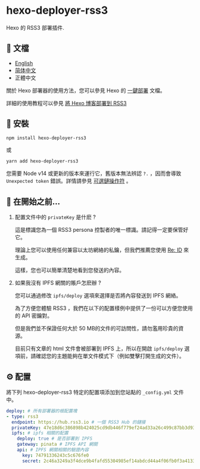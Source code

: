 # hexo-deployer-rss3

Hexo 的 RSS3 部署插件.

## 📝 文檔

- [English](https://github.com/NaturalSelectionLabs/hexo-deployer-rss3/blob/develop/README.md) 
- [简体中文](https://github.com/NaturalSelectionLabs/hexo-deployer-rss3/tree/develop/docs/zh_CN/start.md) 
- 正體中文

關於 Hexo 部署器的使用方法，您可以參見 Hexo 的 [一鍵部署](https://hexo.io/zh-cn/docs/one-command-deployment) 文檔。

詳細的使用教程可以參見 [將 Hexo 博客部署到 RSS3](./guide.md)

## 🎁 安裝

``` sh
npm install hexo-deployer-rss3
```

或

``` sh
yarn add hexo-deployer-rss3
```

您需要 Node v14 或更新的版本來運行它，舊版本無法辨認 `?.` ，因而會導致 `Unexpected token` 錯誤。詳情請參見 [可選鏈操作符](https://developer.mozilla.org/zh-CN/docs/Web/JavaScript/Reference/Operators/Optional_chaining) 。

## 💎 在開始之前...

1. 配置文件中的 `privateKey` 是什麽 ?

   這是標識您為一個 RSS3 persona 控製者的唯一標識。請記得一定要保管好它。

   理論上您可以使用任何兼容以太坊網絡的私鑰，但我們推薦您使用 [Re: ID](https://github.com/NaturalSelectionLabs/Re-ID) 來生成。

   這樣，您也可以簡單清楚地看到您發送的內容。

2. 如果我沒有 IPFS 網關的賬戶怎麽辦 ?

   您可以通過修改 `ipfs/deploy` 選項來選擇是否將內容發送到 IPFS 網絡。

   為了方便您體驗 RSS3 ，我們在以下的配置樣例中提供了一份可以方便您使用的 API 密鑰對。

   但是我們並不保證任何大於 50 MB的文件的可訪問性，請勿濫用珍貴的資源。

   目前只有文章的 html 文件會被部署到 IPFS 上，所以在開啟 `ipfs/deploy` 選項前，請確認您的主題能夠在單文件模式下（例如雙擊打開生成的文件）。


## ⚙ 配置

將下列 hexo-deployer-rss3 特定的配置項添加到您站點的 `_config.yml` 文件中。

``` yaml
deploy: # 所有部署器的根配置塊
- type: rss3
  endpoint: https://hub.rss3.io # 一個 RSS3 Hub 的鏈接
  privateKey: 47e18d6c386898b424025cd9db446f779ef24ad33a26c499c87bb3d9372540ba # 您的私鑰，64字節。
  ipfs: # ipfs 相關的配置
    deploy: true # 是否部署到 IPFS
    gateway: pinata # IPFS API 網關
    api: # IPFS 網關相關的驗證內容
      key: 74791336243c5c676fe0
      secret: 2c46a3249a3f4dce9b4fafd55304985ef14abdcd44a4f06fb0f3a4133e80c1d0
```
